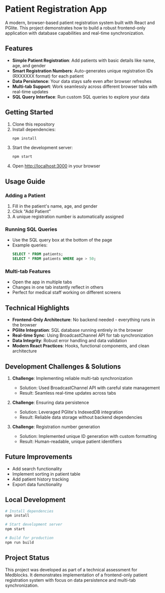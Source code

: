 # Patient Registration App

A modern, browser-based patient registration system built with React and PGlite. This project demonstrates how to build a robust frontend-only application with database capabilities and real-time synchronization.

## Features

- **Simple Patient Registration**: Add patients with basic details like name, age, and gender
- **Smart Registration Numbers**: Auto-generates unique registration IDs (RXXXXXX format) for each patient
- **Data Persistence**: Your data stays safe even after browser refreshes
- **Multi-tab Support**: Work seamlessly across different browser tabs with real-time updates
- **SQL Query Interface**: Run custom SQL queries to explore your data

## Getting Started

1. Clone this repository
2. Install dependencies:
   ```bash
   npm install
   ```
3. Start the development server:
   ```bash
   npm start
   ```
4. Open [http://localhost:3000](http://localhost:3000) in your browser

## Usage Guide

### Adding a Patient
1. Fill in the patient's name, age, and gender
2. Click "Add Patient"
3. A unique registration number is automatically assigned

### Running SQL Queries
- Use the SQL query box at the bottom of the page
- Example queries:
  ```sql
  SELECT * FROM patients;
  SELECT * FROM patients WHERE age > 50;
  ```

### Multi-tab Features
- Open the app in multiple tabs
- Changes in one tab instantly reflect in others
- Perfect for medical staff working on different screens

## Technical Highlights

- **Frontend-Only Architecture**: No backend needed - everything runs in the browser
- **PGlite Integration**: SQL database running entirely in the browser
- **Real-time Sync**: Using BroadcastChannel API for tab synchronization
- **Data Integrity**: Robust error handling and data validation
- **Modern React Practices**: Hooks, functional components, and clean architecture

## Development Challenges & Solutions

1. **Challenge**: Implementing reliable multi-tab synchronization
   - Solution: Used BroadcastChannel API with careful state management
   - Result: Seamless real-time updates across tabs

2. **Challenge**: Ensuring data persistence
   - Solution: Leveraged PGlite's IndexedDB integration
   - Result: Reliable data storage without backend dependencies

3. **Challenge**: Registration number generation
   - Solution: Implemented unique ID generation with custom formatting
   - Result: Human-readable, unique patient identifiers

## Future Improvements

- Add search functionality
- Implement sorting in patient table
- Add patient history tracking
- Export data functionality

## Local Development

```bash
# Install dependencies
npm install

# Start development server
npm start

# Build for production
npm run build
```

## Project Status

This project was developed as part of a technical assessment for Medblocks. It demonstrates implementation of a frontend-only patient registration system with focus on data persistence and multi-tab synchronization.

